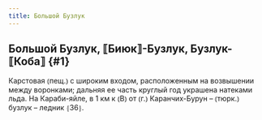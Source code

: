 ```yaml
---
title: Большой Бузлук
---
```

## Большой Бузлук, ⟦Биюк⟧-Бузлук, Бузлук-⟦Коба⟧ {#1}

Карстовая ⦅пещ.⦆ с широким входом, расположенным на возвышении между воронками; дальняя ее часть круглый год украшена натеками льда. На Караби-яйле, в 1 км к ⦅В⦆ от ⦅г.⦆ Каранчих-Бурун – ⦅тюрк.⦆ бузлук – ледник ⦃З6⦄.

